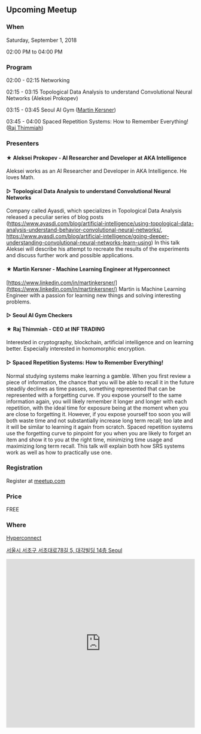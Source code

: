 ## Upcoming Meetup

### When
Saturday, September 1, 2018

02:00 PM to 04:00 PM

### Program
02:00 - 02:15 Networking

02:15 - 03:15 Topological Data Analysis to understand Convolutional Neural Networks (Aleksei Prokopev)

03:15 - 03:45 Seoul AI Gym ([Martin Kersner](members/martin))

03:45 - 04:00 Spaced Repetition Systems: How to Remember Everything! ([Raj Thimmiah](members/raj))


### Presenters

#### ★ Aleksei Prokopev - AI Researcher and Developer at AKA Intelligence
Aleksei works as an AI Researcher and Developer in AKA Intelligence. He loves Math.

#### ▷ Topological Data Analysis to understand Convolutional Neural Networks
Company called Ayasdi, which specializes in Topological Data Analysis released a peculiar series of blog posts (https://www.ayasdi.com/blog/artificial-intelligence/using-topological-data-analysis-understand-behavior-convolutional-neural-networks/, https://www.ayasdi.com/blog/artificial-intelligence/going-deeper-understanding-convolutional-neural-networks-learn-using) In this talk Aleksei will describe his attempt to recreate the results of the experiments and discuss further work and possible applications.

#### ★ Martin Kersner - Machine Learning Engineer at Hyperconnect
[https://www.linkedin.com/in/martinkersner/](https://www.linkedin.com/in/martinkersner/)
Martin is Machine Learning Engineer with a passion for learning new things and solving interesting problems.

#### ▷ Seoul AI Gym Checkers


#### ★ Raj Thimmiah - CEO at INF TRADING
Interested in cryptography, blockchain, artificial intelligence and on learning better. Especially interested in homomorphic encryption.

#### ▷ Spaced Repetition Systems: How to Remember Everything!
Normal studying systems make learning a gamble. When you first review a piece of information, the chance that you will be able to recall it in the future steadily declines as time passes, something represented that can be represented with a forgetting curve. If you expose yourself to the same information again, you will likely remember it longer and longer with each repetition, with the ideal time for exposure being at the moment when you are close to forgetting it. However, if you expose yourself too soon you will both waste time and not substantially increase long term recall; too late and it will be similar to learning it again from scratch. Spaced repetition systems use the forgetting curve to pinpoint for you when you are likely to forget an item and show it to you at the right time, minimizing time usage and maximizing long term recall. This talk will explain both how SRS systems work as well as how to practically use one.


### Registration
Register at [meetup.com](https://www.meetup.com/Seoul-Artificial-Intelligence/events/254130731/)

### Price
FREE

### Where

[Hyperconnect](http://www.hpcnt.com)

[서울시 서초구 서초대로78길 5, 대각빌딩 14층 Seoul](https://www.google.com/maps/place/%EB%8C%80%EA%B0%81%EB%B9%8C%EB%94%A9/@37.4972664,127.0273556,17z/data=!3m1!4b1!4m5!3m4!1s0x357ca15a2f9719ab:0x20210a76b2b256f7!8m2!3d37.4972664!4d127.0273556)

<center>
<iframe src="https://www.google.com/maps/embed?pb=!1m18!1m12!1m3!1d3165.4515690893822!2d127.02735559999999!3d37.4972664!2m3!1f0!2f0!3f0!3m2!1i1024!2i768!4f13.1!3m3!1m2!1s0x357ca15a2f9719ab%3A0x20210a76b2b256f7!2z64yA6rCB67mM65Sp!5e0!3m2!1sen!2s!4v1508801167955" width="100%" height="450" frameborder="0" style="border:0" allowfullscreen></iframe>
</center>
